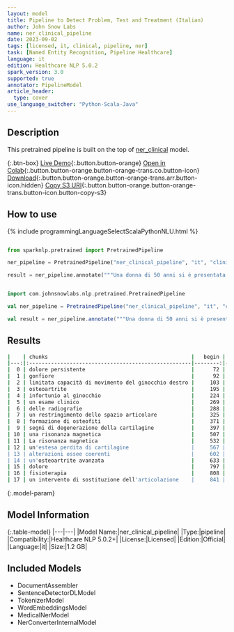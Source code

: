 ```yaml
---
layout: model
title: Pipeline to Detect Problem, Test and Treatment (Italian)
author: John Snow Labs
name: ner_clinical_pipeline
date: 2023-09-02
tags: [licensed, it, clinical, pipeline, ner]
task: [Named Entity Recognition, Pipeline Healthcare]
language: it
edition: Healthcare NLP 5.0.2
spark_version: 3.0
supported: true
annotator: PipelineModel
article_header:
  type: cover
use_language_switcher: "Python-Scala-Java"
---
```


## Description

This pretrained pipeline is built on the top of [ner_clinical](https://nlp.johnsnowlabs.com/2023/08/30/ner_clinical_it.html) model.

{:.btn-box}
[Live Demo](https://demo.johnsnowlabs.com/healthcare/NER_CLINICAL_MULTI/){:.button.button-orange}
[Open in Colab](https://colab.research.google.com/github/JohnSnowLabs/spark-nlp-workshop/blob/master/tutorials/streamlit_notebooks/healthcare/NER_CLINICAL_MULTI.ipynb){:.button.button-orange.button-orange-trans.co.button-icon}
[Download](https://s3.amazonaws.com/auxdata.johnsnowlabs.com/clinical/models/ner_clinical_pipeline_it_5.0.2_3.0_1693691299270.zip){:.button.button-orange.button-orange-trans.arr.button-icon.hidden}
[Copy S3 URI](s3://auxdata.johnsnowlabs.com/clinical/models/ner_clinical_pipeline_it_5.0.2_3.0_1693691299270.zip){:.button.button-orange.button-orange-trans.button-icon.button-copy-s3}

## How to use



<div class="tabs-box" markdown="1">
{% include programmingLanguageSelectScalaPythonNLU.html %}
  
```python

from sparknlp.pretrained import PretrainedPipeline

ner_pipeline = PretrainedPipeline("ner_clinical_pipeline", "it", "clinical/models")

result = ner_pipeline.annotate("""Una donna di 50 anni si è presentata alla clinica ortopedica lamentando dolore persistente, gonfiore e limitata capacità di movimento del ginocchio destro. La paziente ha riferito un'anamnesi di osteoartrite e un precedente infortunio al ginocchio. Sono stati eseguiti un esame clinico e delle radiografie che hanno rivelato un restringimento dello spazio articolare, la formazione di osteofiti e segni di degenerazione della cartilagine. Per confermare la diagnosi e valutarne la gravità, è stata ordinata una risonanza magnetica. La risonanza magnetica ha mostrato un'estesa perdita di cartilagine e alterazioni ossee coerenti con un'osteoartrite avanzata. Dopo aver considerato le condizioni e le preferenze del paziente, è stato discusso un piano di trattamento che prevedeva il controllo del dolore, la fisioterapia e la possibilità di un intervento di sostituzione dell'articolazione.""")

```
```scala

import com.johnsnowlabs.nlp.pretrained.PretrainedPipeline

val ner_pipeline = PretrainedPipeline("ner_clinical_pipeline", "it", "clinical/models")

val result = ner_pipeline.annotate("""Una donna di 50 anni si è presentata alla clinica ortopedica lamentando dolore persistente, gonfiore e limitata capacità di movimento del ginocchio destro. La paziente ha riferito un'anamnesi di osteoartrite e un precedente infortunio al ginocchio. Sono stati eseguiti un esame clinico e delle radiografie che hanno rivelato un restringimento dello spazio articolare, la formazione di osteofiti e segni di degenerazione della cartilagine. Per confermare la diagnosi e valutarne la gravità, è stata ordinata una risonanza magnetica. La risonanza magnetica ha mostrato un'estesa perdita di cartilagine e alterazioni ossee coerenti con un'osteoartrite avanzata. Dopo aver considerato le condizioni e le preferenze del paziente, è stato discusso un piano di trattamento che prevedeva il controllo del dolore, la fisioterapia e la possibilità di un intervento di sostituzione dell'articolazione.""")

```
</div>

## Results

```bash
|    | chunks                                              |   begin |   end | entities   |
|---:|:----------------------------------------------------|--------:|------:|:-----------|
|  0 | dolore persistente                                  |      72 |    89 | PROBLEM    |
|  1 | gonfiore                                            |      92 |    99 | PROBLEM    |
|  2 | limitata capacità di movimento del ginocchio destro |     103 |   153 | PROBLEM    |
|  3 | osteoartrite                                        |     195 |   206 | PROBLEM    |
|  4 | infortunio al ginocchio                             |     224 |   246 | PROBLEM    |
|  5 | un esame clinico                                    |     269 |   284 | TEST       |
|  6 | delle radiografie                                   |     288 |   304 | TEST       |
|  7 | un restringimento dello spazio articolare           |     325 |   365 | PROBLEM    |
|  8 | formazione di osteofiti                             |     371 |   393 | PROBLEM    |
|  9 | segni di degenerazione della cartilagine            |     397 |   436 | PROBLEM    |
| 10 | una risonanza magnetica                             |     507 |   529 | TEST       |
| 11 | La risonanza magnetica                              |     532 |   553 | TEST       |
| 12 | un'estesa perdita di cartilagine                    |     567 |   598 | PROBLEM    |
| 13 | alterazioni ossee coerenti                          |     602 |   627 | PROBLEM    |
| 14 | un'osteoartrite avanzata                            |     633 |   656 | PROBLEM    |
| 15 | dolore                                              |     797 |   802 | PROBLEM    |
| 16 | fisioterapia                                        |     808 |   819 | TREATMENT  |
| 17 | un intervento di sostituzione dell'articolazione    |     841 |   888 | TREATMENT  |
```

{:.model-param}
## Model Information

{:.table-model}
|---|---|
|Model Name:|ner_clinical_pipeline|
|Type:|pipeline|
|Compatibility:|Healthcare NLP 5.0.2+|
|License:|Licensed|
|Edition:|Official|
|Language:|it|
|Size:|1.2 GB|

## Included Models

- DocumentAssembler
- SentenceDetectorDLModel
- TokenizerModel
- WordEmbeddingsModel
- MedicalNerModel
- NerConverterInternalModel
